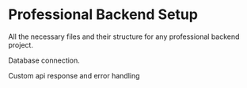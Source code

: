 # Professional Backend Setup

All the necessary files and their structure for any professional backend project.

Database connection.

Custom api response and error handling

 